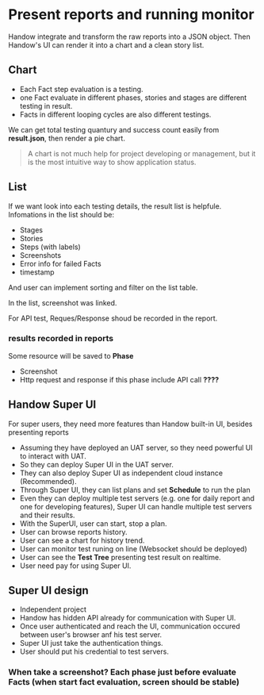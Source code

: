 # Present reports and running monitor

Handow integrate and transform the raw reports into a JSON object. Then Handow's UI can render it into a chart and a clean story list.

## Chart

+ Each Fact step evaluation is a testing.
+ one Fact evaluate in different phases, stories and stages are different testing in result.
+ Facts in different looping cycles are also different testings.

We can get total testing quantury and success count easily from **result.json**, then render a pie chart.

> A chart is not much help for project developing or management, but it is the most intuitive way to show application status.

## List

If we want look into each testing details, the result list is helpfule. Infomations in the list should be:

+ Stages
+ Stories
+ Steps (with labels)
+ Screenshots
+ Error info for failed Facts
+ timestamp

And user can implement sorting and filter on the list table.

In the list, screenshot was linked.

For API test, Reques/Response shoud be recorded in the report.

### results recorded in reports

Some resource will be saved to **Phase**

+ Screenshot
+ Http request and response if this phase include API call **????**

## Handow Super UI

For super users, they need more features than Handow built-in UI, besides presenting reports

+ Assuming they have deployed an UAT server, so they need powerful UI to interact with UAT.
+ So they can deploy Super UI in the UAT server.
+ They can also deploy Super UI as independent cloud instance (Recommended).
+ Through Super UI, they can list plans and set **Schedule** to run the plan
+ Even they can deploy multiple test servers (e.g. one for daily report and one for developing features), Super UI can handle multiple test servers and their results.
+ With the SuperUI, user can start, stop a plan.
+ User can browse reports history.
+ User can see a chart for history trend.
+ User can monitor test runing on line (Websocket should be deployed)
+ User can see the **Test Tree** presenting test result on realtime.
+ User need pay for using Super UI.

## Super UI design

+ Independent project
+ Handow has hidden API already for communication with Super UI.
+ Once user authenticated and reach the UI, communication occured between user's browser anf his test server.
+ Super UI just take the authentication things.
+ User should put his credential to test servers.

### When take a screenshot? Each phase just before evaluate Facts (when start fact evaluation, screen should be stable)
